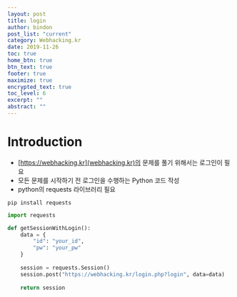 ```yaml
---
layout: post
title: login
author: bindon
post_list: "current"
category: Webhacking.kr
date: 2019-11-26
toc: true
home_btn: true
btn_text: true
footer: true
maximize: true
encrypted_text: true
toc_level: 6
excerpt: ""
abstract: ""
---
```


# Introduction
* [https://webhacking.kr](webhacking.kr)의 문제를 풀기 위해서는 로그인이 필요
* 모든 문제를 시작하기 전 로그인을 수행하는 Python 코드 작성
* python의 requests 라이브러리 필요
```
pip install requests
```

```python
import requests

def getSessionWithLogin():
    data = {
        "id": "your_id", 
        "pw": "your_pw"
    }
    
    session = requests.Session()
    session.post("https://webhacking.kr/login.php?login", data=data)
    
    return session
```

